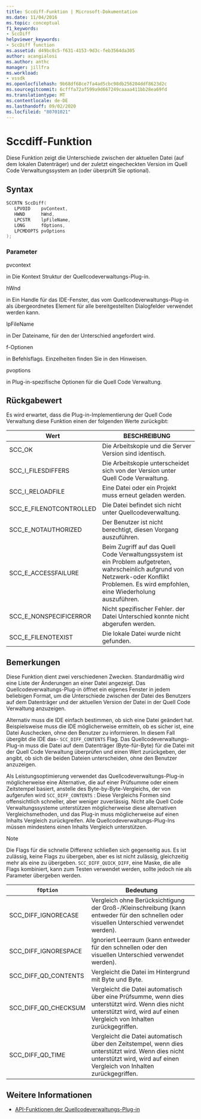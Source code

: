 ```yaml
---
title: Sccdiff-Funktion | Microsoft-Dokumentation
ms.date: 11/04/2016
ms.topic: conceptual
f1_keywords:
- SccDiff
helpviewer_keywords:
- SccDiff function
ms.assetid: d49bc8c5-f631-4153-9d3c-feb3564da305
author: acangialosi
ms.author: anthc
manager: jillfra
ms.workload:
- vssdk
ms.openlocfilehash: 9b68df68ce7fa4ad5cbc98db256204ddf8623d2c
ms.sourcegitcommit: 6cfffa72af599a9d667249caaaa411bb28ea69fd
ms.translationtype: MT
ms.contentlocale: de-DE
ms.lasthandoff: 09/02/2020
ms.locfileid: "80701021"
---
```

# <a name="sccdiff-function"></a>Sccdiff-Funktion
Diese Funktion zeigt die Unterschiede zwischen der aktuellen Datei (auf dem lokalen Datenträger) und der zuletzt eingecheckten Version im Quell Code Verwaltungssystem an (oder überprüft Sie optional).

## <a name="syntax"></a>Syntax

```cpp
SCCRTN SccDiff(
   LPVOID    pvContext,
   HWND      hWnd,
   LPCSTR    lpFileName,
   LONG      fOptions,
   LPCMDOPTS pvOptions
);
```

### <a name="parameters"></a>Parameter
 pvcontext

in Die Kontext Struktur der Quellcodeverwaltungs-Plug-in.

 hWnd

in Ein Handle für das IDE-Fenster, das vom Quellcodeverwaltungs-Plug-in als übergeordnetes Element für alle bereitgestellten Dialogfelder verwendet werden kann.

 lpFileName

in Der Dateiname, für den der Unterschied angefordert wird.

 f-Optionen

in Befehlsflags. Einzelheiten finden Sie in den Hinweisen.

 pvoptions

in Plug-in-spezifische Optionen für die Quell Code Verwaltung.

## <a name="return-value"></a>Rückgabewert
 Es wird erwartet, dass die Plug-in-Implementierung der Quell Code Verwaltung diese Funktion einen der folgenden Werte zurückgibt:

|Wert|BESCHREIBUNG|
|-----------|-----------------|
|SCC_OK|Die Arbeitskopie und die Server Version sind identisch.|
|SCC_I_FILESDIFFERS|Die Arbeitskopie unterscheidet sich von der Version unter Quell Code Verwaltung.|
|SCC_I_RELOADFILE|Eine Datei oder ein Projekt muss erneut geladen werden.|
|SCC_E_FILENOTCONTROLLED|Die Datei befindet sich nicht unter Quellcodeverwaltung.|
|SCC_E_NOTAUTHORIZED|Der Benutzer ist nicht berechtigt, diesen Vorgang auszuführen.|
|SCC_E_ACCESSFAILURE|Beim Zugriff auf das Quell Code Verwaltungssystem ist ein Problem aufgetreten, wahrscheinlich aufgrund von Netzwerk-oder Konflikt Problemen. Es wird empfohlen, eine Wiederholung auszuführen.|
|SCC_E_NONSPECIFICERROR|Nicht spezifischer Fehler. der Datei Unterschied konnte nicht abgerufen werden.|
|SCC_E_FILENOTEXIST|Die lokale Datei wurde nicht gefunden.|

## <a name="remarks"></a>Bemerkungen
 Diese Funktion dient zwei verschiedenen Zwecken. Standardmäßig wird eine Liste der Änderungen an einer Datei angezeigt. Das Quellcodeverwaltungs-Plug-in öffnet ein eigenes Fenster in jedem beliebigen Format, um die Unterschiede zwischen der Datei des Benutzers auf dem Datenträger und der aktuellen Version der Datei in der Quell Code Verwaltung anzuzeigen.

 Alternativ muss die IDE einfach bestimmen, ob sich eine Datei geändert hat. Beispielsweise muss die IDE möglicherweise ermitteln, ob es sicher ist, eine Datei Auschecken, ohne den Benutzer zu informieren. In diesem Fall übergibt die IDE das- `SCC_DIFF_CONTENTS` Flag. Das Quellcodeverwaltungs-Plug-in muss die Datei auf dem Datenträger (Byte-für-Byte) für die Datei mit der Quell Code Verwaltung überprüfen und einen Wert zurückgeben, der angibt, ob sich die beiden Dateien unterscheiden, ohne den Benutzer anzuzeigen.

 Als Leistungsoptimierung verwendet das Quellcodeverwaltungs-Plug-in möglicherweise eine Alternative, die auf einer Prüfsumme oder einem Zeitstempel basiert, anstelle des Byte-by-Byte-Vergleichs, der von aufgerufen wird `SCC_DIFF_CONTENTS` : Diese Vergleichs Formen sind offensichtlich schneller, aber weniger zuverlässig. Nicht alle Quell Code Verwaltungssysteme unterstützen möglicherweise diese alternativen Vergleichsmethoden, und das Plug-in muss möglicherweise auf einen Inhalts Vergleich zurückgreifen. Alle Quellcodeverwaltungs-Plug-Ins müssen mindestens einen Inhalts Vergleich unterstützen.

> [!NOTE]
> Die Flags für die schnelle Differenz schließen sich gegenseitig aus. Es ist zulässig, keine Flags zu übergeben, aber es ist nicht zulässig, gleichzeitig mehr als eine zu übergeben. `SCC_DIFF_QUICK_DIFF`, eine Maske, die alle Flags kombiniert, kann zum Testen verwendet werden, sollte jedoch nie als Parameter übergeben werden.

|`fOption`|Bedeutung|
|---------------|-------------|
|SCC_DIFF_IGNORECASE|Vergleich ohne Berücksichtigung der Groß-/Kleinschreibung (kann entweder für den schnellen oder visuellen Unterschied verwendet werden).|
|SCC_DIFF_IGNORESPACE|Ignoriert Leerraum (kann entweder für den schnellen oder den visuellen Unterschied verwendet werden).|
|SCC_DIFF_QD_CONTENTS|Vergleicht die Datei im Hintergrund mit Byte und Byte.|
|SCC_DIFF_QD_CHECKSUM|Vergleicht die Datei automatisch über eine Prüfsumme, wenn dies unterstützt wird. Wenn dies nicht unterstützt wird, wird auf einen Vergleich von Inhalten zurückgegriffen.|
|SCC_DIFF_QD_TIME|Vergleicht die Datei automatisch über den Zeitstempel, wenn dies unterstützt wird. Wenn dies nicht unterstützt wird, wird auf einen Vergleich von Inhalten zurückgegriffen.|

## <a name="see-also"></a>Weitere Informationen
- [API-Funktionen der Quellcodeverwaltungs-Plug-in](../extensibility/source-control-plug-in-api-functions.md)
